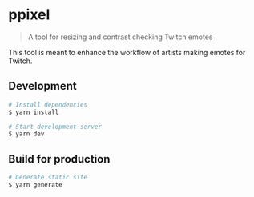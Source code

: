 # ppixel

> A tool for resizing and contrast checking Twitch emotes

This tool is meant to enhance the workflow of artists making emotes for Twitch.

## Development

```bash
# Install dependencies
$ yarn install

# Start development server
$ yarn dev
```

## Build for production

```bash
# Generate static site
$ yarn generate
```
